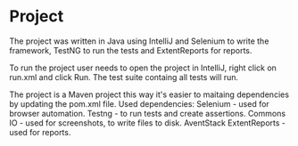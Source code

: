 # Project

The project was written in Java using IntelliJ and Selenium to write the framework, TestNG to run the tests and ExtentReports for reports.

To run the project user needs to open the project in IntelliJ, right click on run.xml and click Run.
The test suite containg all tests will run.

The project is a Maven project this way it's easier to maitaing dependencies by updating the pom.xml file.
Used dependencies:
Selenium - used for browser automation.
Testng - to run tests and create assertions.
Commons IO - used for screenshots, to write files to disk.
AventStack ExtentReports - used for reports.
